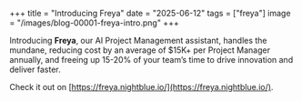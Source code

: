 +++
title = "Introducing Freya"
date = "2025-06-12"
tags = ["freya"]
image = "/images/blog-00001-freya-intro.png"
+++

Introducing **Freya**, our AI Project Management assistant, handles the mundane, reducing cost by an average of $15K+ per Project Manager annually, and freeing up 15-20% of your team’s time to drive innovation and deliver faster.

Check it out on [https://freya.nightblue.io/](https://freya.nightblue.io/).
